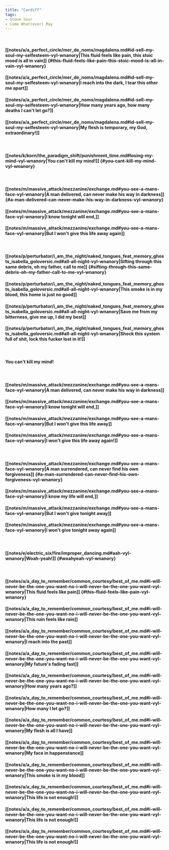 ```yaml
---
title: "Cardiff"
tags:
- Stone Sour
- Come What(ever) May
---
```

&nbsp;
#### [[notes/a/a_perfect_circle/mer_de_noms/magdalena.md#id-sell-my-soul-my-selfesteem-vyl-wnanory|This fluid feels like pain, this stoic mood is all in vain]] {#this-fluid-feels-like-pain-this-stoic-mood-is-all-in-vain-vyl-wnanory}
#### [[notes/a/a_perfect_circle/mer_de_noms/magdalena.md#id-sell-my-soul-my-selfesteem-vyl-wnanory|I reach into the dark, I tear this other me apart]]
#### [[notes/a/a_perfect_circle/mer_de_noms/magdalena.md#id-sell-my-soul-my-selfesteem-vyl-wnanory|How many years ago, how many deaths I can't let go?]]
#### [[notes/a/a_perfect_circle/mer_de_noms/magdalena.md#id-sell-my-soul-my-selfesteem-vyl-wnanory|My flesh is temporary, my God, extraordinary!]]
&nbsp;
#### [[notes/k/korn/the_paradigm_shift/punishment_time.md#losing-my-mind-vyl-wnanory|You can't kill my mind!]] {#you-cant-kill-my-mind-vyl-wnanory}
&nbsp;
#### [[notes/m/massive_attack/mezzanine/exchange.md#you-see-a-mans-face-vyl-wnanory|A man delivered, can never make his way in darkness]] {#a-man-delivered-can-never-make-his-way-in-darkness-vyl-wnanory}
#### [[notes/m/massive_attack/mezzanine/exchange.md#you-see-a-mans-face-vyl-wnanory|I know tonight will end,]]
#### [[notes/m/massive_attack/mezzanine/exchange.md#you-see-a-mans-face-vyl-wnanory|But I won't give this life away again]]
&nbsp;
#### [[notes/p/perturbator/i_am_the_night/naked_tongues_feat_memory_ghosts_isabella_goloversic.md#all-all-night-vyl-wnanory|Sifting through this same debris, oh my father, call to me]] {#sifting-through-this-same-debris-oh-my-father-call-to-me-vyl-wnanory}
#### [[notes/p/perturbator/i_am_the_night/naked_tongues_feat_memory_ghosts_isabella_goloversic.md#all-all-night-vyl-wnanory|This smoke is in my blood, this home is just no good]]
#### [[notes/p/perturbator/i_am_the_night/naked_tongues_feat_memory_ghosts_isabella_goloversic.md#all-all-night-vyl-wnanory|Save me from my bitterness, give me up, I did my best]]
#### [[notes/p/perturbator/i_am_the_night/naked_tongues_feat_memory_ghosts_isabella_goloversic.md#all-all-night-vyl-wnanory|Shock this system full of shit, lock this fucker lost in it!]]
&nbsp;
#### You can't kill my mind!
&nbsp;
#### [[notes/m/massive_attack/mezzanine/exchange.md#you-see-a-mans-face-vyl-wnanory|A man delivered, can never make his way in darkness]]
#### [[notes/m/massive_attack/mezzanine/exchange.md#you-see-a-mans-face-vyl-wnanory|I know tonight will end,]]
#### [[notes/m/massive_attack/mezzanine/exchange.md#you-see-a-mans-face-vyl-wnanory|But I won't give this life away]]
#### [[notes/m/massive_attack/mezzanine/exchange.md#you-see-a-mans-face-vyl-wnanory|I won't give this life away again!]]
&nbsp;
#### [[notes/m/massive_attack/mezzanine/exchange.md#you-see-a-mans-face-vyl-wnanory|A man surrendered, can never find his own forgiveness]] {#a-man-surrendered-can-never-find-his-own-forgiveness-vyl-wnanory}
#### [[notes/m/massive_attack/mezzanine/exchange.md#you-see-a-mans-face-vyl-wnanory|I know my life will end,]]
#### [[notes/m/massive_attack/mezzanine/exchange.md#you-see-a-mans-face-vyl-wnanory|But I won't give tonight away]]
#### [[notes/m/massive_attack/mezzanine/exchange.md#you-see-a-mans-face-vyl-wnanory|I won't give tonight away again]]
&nbsp;
#### [[notes/e/electric_six/fire/improper_dancing.md#aah-vyl-wnanory|Woah-yeah!]] {#woahyeah-vyl-wnanory}
&nbsp;
#### [[notes/a/a_day_to_remember/common_courtesy/best_of_me.md#i-will-never-be-the-one-you-want-no-i-will-never-be-the-one-you-want-vyl-wnanory|This fluid feels like pain]] {#this-fluid-feels-like-pain-vyl-wnanory}
#### [[notes/a/a_day_to_remember/common_courtesy/best_of_me.md#i-will-never-be-the-one-you-want-no-i-will-never-be-the-one-you-want-vyl-wnanory|This ruin feels like rain]]
#### [[notes/a/a_day_to_remember/common_courtesy/best_of_me.md#i-will-never-be-the-one-you-want-no-i-will-never-be-the-one-you-want-vyl-wnanory|I reach into the past]]
#### [[notes/a/a_day_to_remember/common_courtesy/best_of_me.md#i-will-never-be-the-one-you-want-no-i-will-never-be-the-one-you-want-vyl-wnanory|My future's fading fast]]
#### [[notes/a/a_day_to_remember/common_courtesy/best_of_me.md#i-will-never-be-the-one-you-want-no-i-will-never-be-the-one-you-want-vyl-wnanory|How many years ago?]]
#### [[notes/a/a_day_to_remember/common_courtesy/best_of_me.md#i-will-never-be-the-one-you-want-no-i-will-never-be-the-one-you-want-vyl-wnanory|How many I let go?]]
#### [[notes/a/a_day_to_remember/common_courtesy/best_of_me.md#i-will-never-be-the-one-you-want-no-i-will-never-be-the-one-you-want-vyl-wnanory|My flesh is all I have]]
#### [[notes/a/a_day_to_remember/common_courtesy/best_of_me.md#i-will-never-be-the-one-you-want-no-i-will-never-be-the-one-you-want-vyl-wnanory|My face in happenstance]]
#### [[notes/a/a_day_to_remember/common_courtesy/best_of_me.md#i-will-never-be-the-one-you-want-no-i-will-never-be-the-one-you-want-vyl-wnanory|This smoke is in my blood]]
#### [[notes/a/a_day_to_remember/common_courtesy/best_of_me.md#i-will-never-be-the-one-you-want-no-i-will-never-be-the-one-you-want-vyl-wnanory|This life is not enough!]]
#### [[notes/a/a_day_to_remember/common_courtesy/best_of_me.md#i-will-never-be-the-one-you-want-no-i-will-never-be-the-one-you-want-vyl-wnanory|This life is not enough!]]
#### [[notes/a/a_day_to_remember/common_courtesy/best_of_me.md#i-will-never-be-the-one-you-want-no-i-will-never-be-the-one-you-want-vyl-wnanory|This life is not enough!]]

